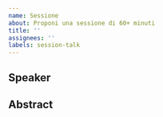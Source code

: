 ```yaml
---
name: Sessione
about: Proponi una sessione di 60+ minuti
title: ''
assignees: ''
labels: session-talk
---
```


## Speaker

## Abstract

